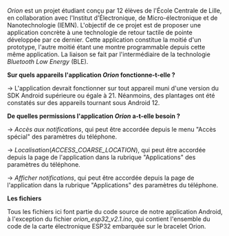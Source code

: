 <i>Orion</i> est un projet étudiant conçu par 12 élèves de l'École Centrale de Lille, en collaboration avec l'Institut d'Électronique, de Micro-électronique et de Nanotechnologie (IEMN). L'objectif de ce projet est de proposer une application concrète à une technologie de retour tactile de pointe développée par ce dernier.
Cette application constitue la moitié d'un prototype, l'autre moitié étant une montre programmable depuis cette même application. La liaison se fait par l'intermédiaire de la technologie <i>Bluetooth Low Energy</i> (BLE).

<b>Sur quels appareils l\'application <i>Orion</i> fonctionne-t-elle ?</b>

-> L'application devrait fonctionner sur tout appareil muni d\'une version du SDK Android supérieure ou égale à 21. Néanmoins, des plantages ont été constatés sur des appareils tournant sous Android 12.</string>

<b>De quelles permissions l\'application <i>Orion</i> a-t-elle besoin ?</b>

-> <i>Accès aux notifications</i>, qui peut être accordée depuis le menu "Accès spécial" des paramètres du téléphone.

-> <i>Localisation</i>(<i>ACCESS_COARSE_LOCATION</i>), qui peut être accordée depuis la page de l'application dans la rubrique "Applications" des paramètres du téléphone.

-> <i>Afficher notifications</i>, qui peut être accordée depuis la page de l'application dans la rubrique "Applications" des paramètres du téléphone.

<b>Les fichiers</b>

Tous les fichiers ici font partie du code source de notre application Android, à l'exception du fichier <i>orion_esp32_v2.1.ino</i>, qui contient l'ensemble du code de la carte électronique ESP32 embarquée sur le bracelet Orion.
